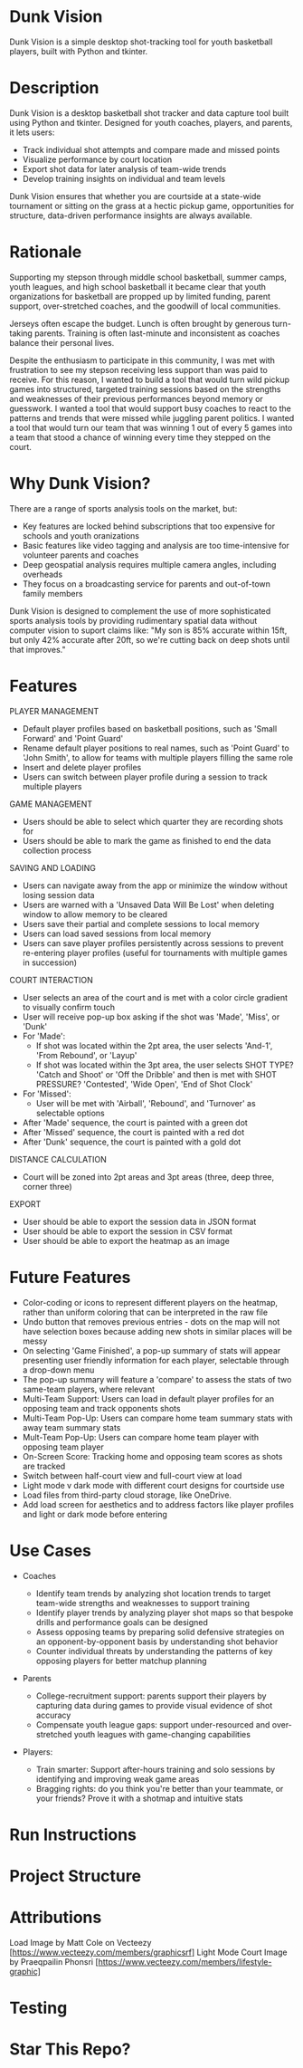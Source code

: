 # Dunk Vision
Dunk Vision is a simple desktop shot-tracking tool for youth basketball players, built with Python and tkinter. 

# Description 
Dunk Vision is a desktop basketball shot tracker and data capture tool built using Python and tkinter. Designed for youth coaches, players, and parents, it lets users: 
- Track individual shot attempts and compare made and missed points
- Visualize performance by court location
- Export shot data for later analysis of team-wide trends
- Develop training insights on individual and team levels

Dunk Vision ensures that whether you are courtside at a state-wide tournament or sitting on the grass at a hectic pickup game, opportunities for structure, data-driven performance insights are always available. 

# Rationale 
Supporting my stepson through middle school basketball, summer camps, youth leagues, and high school basketball it became clear that youth organizations for basketball are propped up by limited funding, parent support, over-stretched coaches, and the goodwill of local communities. 

Jerseys often escape the budget. Lunch is often brought by generous turn-taking parents. Training is often last-minute and inconsistent as coaches balance their personal lives. 

Despite the enthusiasm to participate in this community, I was met with frustration to see my stepson receiving less support than was paid to receive. For this reason, I wanted to build a tool that would turn wild pickup games into structured, targeted training sessions based on the strengths and weaknesses of their previous performances beyond memory or guesswork. I wanted a tool that would support busy coaches to react to the patterns and trends that were missed while juggling parent politics. I wanted a tool that would turn our team that was winning 1 out of every 5 games into a team that stood a chance of winning every time they stepped on the court. 

# Why Dunk Vision?
There are a range of sports analysis tools on the market, but: 
- Key features are locked behind subscriptions that too expensive for schools and youth oranizations
- Basic features like video tagging and analysis are too time-intensive for volunteer parents and coaches 
- Deep geospatial analysis requires multiple camera angles, including overheads
- They focus on a broadcasting service for parents and out-of-town family members

Dunk Vision is designed to complement the use of more sophisticated sports analysis tools by providing rudimentary spatial data without computer vision to suport claims like: "My son is 85% accurate within 15ft, but only 42% accurate after 20ft, so we're cutting back on deep shots until that improves."

# Features 
PLAYER MANAGEMENT 
- Default player profiles based on basketball positions, such as 'Small Forward' and 'Point Guard'
- Rename default player positions to real names, such as 'Point Guard' to 'John Smith', to allow for teams with multiple players filling the same role 
- Insert and delete player profiles
- Users can switch between player profile during a session to track multiple players

GAME MANAGEMENT
- Users should be able to select which quarter they are recording shots for
- Users should be able to mark the game as finished to end the data collection process

SAVING AND LOADING 
- Users can navigate away from the app or minimize the window without losing session data
- Users are warned with a 'Unsaved Data Will Be Lost' when deleting window to allow memory to be cleared
- Users save their partial and complete sessions to local memory
- Users can load saved sessions from local memory
- Users can save player profiles persistently across sessions to prevent re-entering player profiles (useful for tournaments with multiple games in succession)

COURT INTERACTION 
- User selects an area of the court and is met with a color circle gradient to visually confirm touch
- User will receive pop-up box asking if the shot was 'Made', 'Miss', or 'Dunk'
- For 'Made': 
  - If shot was located within the 2pt area, the user selects 'And-1', 'From Rebound', or 'Layup'
  - If shot was located within the 3pt area, the user selects SHOT TYPE? 'Catch and Shoot' or 'Off the Dribble' and then is met with SHOT PRESSURE? 'Contested', 'Wide Open', 'End of Shot Clock'
- For 'Missed':
  - User will be met with 'Airball', 'Rebound', and 'Turnover' as selectable options 
- After 'Made' sequence, the court is painted with a green dot
- After 'Missed' sequence, the court is painted with a red dot
- After 'Dunk' sequence, the court is painted with a gold dot

DISTANCE CALCULATION 
- Court will be zoned into 2pt areas and 3pt areas (three, deep three, corner three)

EXPORT
- User should be able to export the session data in JSON format
- User should be able to export the session in CSV format
- User should be able to export the heatmap as an image

# Future Features
- Color-coding or icons to represent different players on the heatmap, rather than uniform coloring that can be interpreted in the raw file
- Undo button that removes previous entries - dots on the map will not have selection boxes because adding new shots in similar places will be messy
- On selecting 'Game Finished', a pop-up summary of stats will appear presenting user friendly information for each player, selectable through a drop-down menu
- The pop-up summary will feature a 'compare' to assess the stats of two same-team players, where relevant
- Multi-Team Support: Users can load in default player profiles for an opposing team and track opponents shots
- Multi-Team Pop-Up: Users can compare home team summary stats with away team summary stats
- Mult-Team Pop-Up: Users can compare home team player with opposing team player
- On-Screen Score: Tracking home and opposing team scores as shots are tracked
- Switch between half-court view and full-court view at load
- Light mode v dark mode with different court designs for courtside use
- Load files from third-party cloud storage, like OneDrive.
- Add load screen for aesthetics and to address factors like player profiles and light or dark mode before entering

# Use Cases 
- Coaches
  - Identify team trends by analyzing shot location trends to target team-wide strengths and weaknesses to support training
  - Identify player trends by analyzing player shot maps so that bespoke drills and performance goals can be designed
  - Assess opposing teams by preparing solid defensive strategies on an opponent-by-opponent basis by understanding shot behavior
  - Counter individual threats by understanding the patterns of key opposing players for better matchup planning

- Parents
  - College-recruitment support: parents support their players by capturing data during games to provide visual evidence of shot accuracy
  - Compensate youth league gaps: support under-resourced and over-stretched youth leagues with game-changing capabilities  

- Players:
  - Train smarter: Support after-hours training and solo sessions by identifying and improving weak game areas 
  - Bragging rights: do you think you're better than your teammate, or your friends? Prove it with a shotmap and intuitive stats 
 
# Run Instructions 

# Project Structure


# Attributions 
Load Image by Matt Cole on Vecteezy [https://www.vecteezy.com/members/graphicsrf]
Light Mode Court Image by Praeqpailin Phonsri [https://www.vecteezy.com/members/lifestyle-graphic]


# Testing 

# Star This Repo? 
